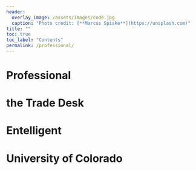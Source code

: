 ```yaml
---
header:
  overlay_image: /assets/images/code.jpg
  caption: "Photo credit: [**Marcus Spiske**](https://unsplash.com)"
title: ""
toc: true
toc_label: "Contents"
permalink: /professional/
---
```


# Professional

# the Trade Desk

# Entelligent

# University of Colorado
